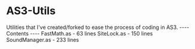 AS3-Utils
=========

Utilities that I've created/forked to ease the process of coding in AS3.
---- Contents ----
FastMath.as       - 63 lines
SiteLock.as       - 150 lines
SoundManager.as   - 233 lines
